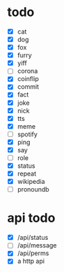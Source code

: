 # todo

- [x] cat
- [x] dog
- [x] fox
- [x] furry
- [x] yiff
- [ ] corona
- [x] coinflip
- [x] commit
- [x] fact
- [x] joke
- [x] nick
- [x] tts
- [x] meme
- [ ] spotify
- [x] ping
- [x] say
- [ ] role
- [x] status
- [x] repeat
- [x] wikipedia
- [ ] pronoundb

# api todo

- [x] /api/status
- [ ] /api/message
- [x] /api/perms
- [x] a http api
